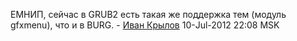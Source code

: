 ЕМНИП, сейчас в GRUB2 есть такая же поддержка тем (модуль gfxmenu), что
и в BURG. - [Иван Крылов](User:AITap "wikilink") 10-Jul-2012 22:08 MSK
